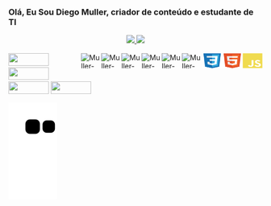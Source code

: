 ### Olá, Eu Sou Diego Muller, criador de conteúdo e estudante de TI




<div align="center">
  <a href="https://https://github.com/h4ns7">
    <img height="150em" src="https://github-readme-stats.vercel.app/api?username=h4ns7&show_icons=true&theme=aura&include_all_commits=true&count_private=true"/>
  <img height="150em" src="https://github-readme-stats.vercel.app/api/top-langs/?username=h4ns7&layout=compact&langs_count=7&theme=aura"/>
</div>

<div style="display: inline_block"><br>
  <img align="right" alt="Muller-Js" height="30" width="40" src="https://raw.githubusercontent.com/devicons/devicon/master/icons/javascript/javascript-plain.svg">
  <img align="right" alt="Muller-HTML" height="30" width="40" src="https://raw.githubusercontent.com/devicons/devicon/master/icons/html5/html5-original.svg">
  <img align="right" alt="Muller-CSS" height="30" width="40" src="https://raw.githubusercontent.com/devicons/devicon/master/icons/css3/css3-original.svg">
  <img align="right" alt="Muller-Python" height="30" width="40" src="https://cdn.jsdelivr.net/gh/devicons/devicon/icons/python/python-original.svg">
  <img align="right" alt ="Muller-Vscode" height="30" width="40" src="https://cdn.jsdelivr.net/gh/devicons/devicon/icons/vscode/vscode-original.svg">
  <img align="right" alt ="Muller-AdobePS" height="30" width="40" src= "https://cdn.jsdelivr.net/gh/devicons/devicon/icons/photoshop/photoshop-plain.svg">
  <img align="right" alt ="Muller-AdobePR" height="30" width="40" src= "https://cdn.jsdelivr.net/gh/devicons/devicon/icons/premierepro/premierepro-original.svg">
  <img align="right" alt ="Muller-MySQL" height="30" width="40" src= "https://cdn.jsdelivr.net/gh/devicons/devicon/icons/mysql/mysql-original.svg">
  <img align="right" alt ="Muller-NodeJs" height="30" width="40" src= "https://cdn.jsdelivr.net/gh/devicons/devicon/icons/nodejs/nodejs-original.svg">   
</div>
  
<div> 
  <a href="https://instagram.com/owmuller" target="_blank"><img height="25" width="80" src="https://img.shields.io/badge/-Instagram-%23E4405F?style=for-the-badge&logo=instagram&logoColor=white" target="_blank"></a>
 <a href="https://www.twitch.tv/owmuller" target="_blank"><img height="25" width="80"src="https://img.shields.io/badge/Twitch-9146FF?style=for-the-badge&logo=twitch&logoColor=white" target="_blank"></a>
  <a href = "mailto:diegohmuller@outlook.com"><img  height="25" width="80" src="https://img.shields.io/badge/-Gmail-%23333?style=for-the-badge&logo=gmail&logoColor=white" target="_blank"></a>
  <a href="https://www.linkedin.com/in/diego-müller-25347b160/" target="_blank"><img  height="25" width="80" src="https://img.shields.io/badge/-LinkedIn-%230077B5?style=for-the-badge&logo=linkedin&logoColor=white" target="_blank"></a> 
 
  ![Snake animation](https://github.com/rafaballerini/rafaballerini/blob/output/github-contribution-grid-snake.svg)
 
</div>
 
  
            
 

